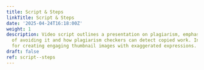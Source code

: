 ```yaml
---
title: Script & Steps
linkTitle: Script & Steps
date: '2025-04-24T16:18:00Z'
weight: 1
description: Video script outlines a presentation on plagiarism, emphasizing the importance
  of avoiding it and how plagiarism checkers can detect copied work. Includes instructions
  for creating engaging thumbnail images with exaggerated expressions.
draft: false
ref: script--steps
---
```


